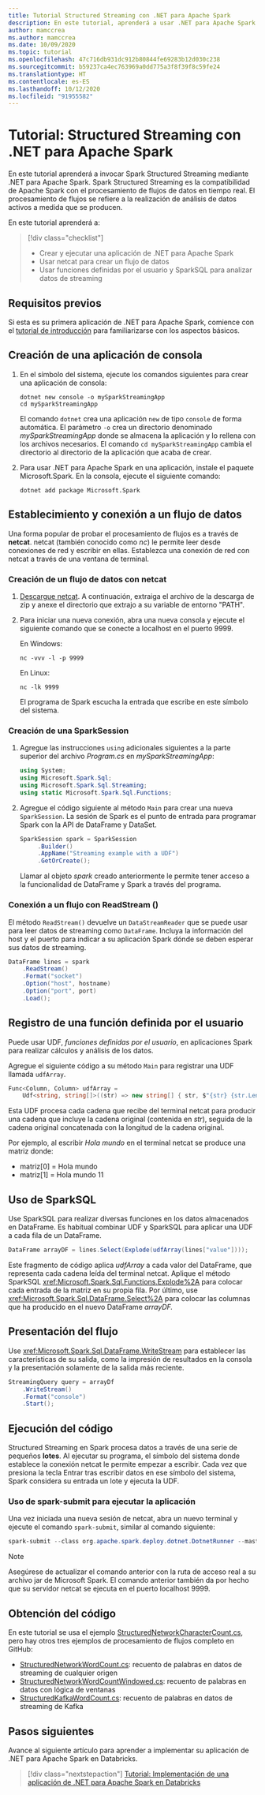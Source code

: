 ```yaml
---
title: Tutorial Structured Streaming con .NET para Apache Spark
description: En este tutorial, aprenderá a usar .NET para Apache Spark para Spark Structured Streaming.
author: mamccrea
ms.author: mamccrea
ms.date: 10/09/2020
ms.topic: tutorial
ms.openlocfilehash: 47c716db931dc912b80844fe69283b12d030c238
ms.sourcegitcommit: b59237ca4ec763969a0dd775a3f8f39f8c59fe24
ms.translationtype: HT
ms.contentlocale: es-ES
ms.lasthandoff: 10/12/2020
ms.locfileid: "91955582"
---
```

# <a name="tutorial-structured-streaming-with-net-for-apache-spark"></a>Tutorial: Structured Streaming con .NET para Apache Spark

En este tutorial aprenderá a invocar Spark Structured Streaming mediante .NET para Apache Spark. Spark Structured Streaming es la compatibilidad de Apache Spark con el procesamiento de flujos de datos en tiempo real. El procesamiento de flujos se refiere a la realización de análisis de datos activos a medida que se producen.

En este tutorial aprenderá a:

> [!div class="checklist"]
>
> * Crear y ejecutar una aplicación de .NET para Apache Spark
> * Usar netcat para crear un flujo de datos
> * Usar funciones definidas por el usuario y SparkSQL para analizar datos de streaming

## <a name="prerequisites"></a>Requisitos previos

Si esta es su primera aplicación de .NET para Apache Spark, comience con el [tutorial de introducción](get-started.md) para familiarizarse con los aspectos básicos.

## <a name="create-a-console-application"></a>Creación de una aplicación de consola

1. En el símbolo del sistema, ejecute los comandos siguientes para crear una aplicación de consola:

   ```dotnetcli
   dotnet new console -o mySparkStreamingApp
   cd mySparkStreamingApp
   ```

   El comando `dotnet` crea una aplicación `new` de tipo `console` de forma automática. El parámetro `-o` crea un directorio denominado *mySparkStreamingApp* donde se almacena la aplicación y lo rellena con los archivos necesarios. El comando `cd mySparkStreamingApp` cambia el directorio al directorio de la aplicación que acaba de crear.

1. Para usar .NET para Apache Spark en una aplicación, instale el paquete Microsoft.Spark. En la consola, ejecute el siguiente comando:

   ```dotnetcli
   dotnet add package Microsoft.Spark
   ```

## <a name="establish-and-connect-to-a-data-stream"></a>Establecimiento y conexión a un flujo de datos

Una forma popular de probar el procesamiento de flujos es a través de **netcat**. netcat (también conocido como *nc*) le permite leer desde conexiones de red y escribir en ellas. Establezca una conexión de red con netcat a través de una ventana de terminal.

### <a name="create-a-data-stream-with-netcat"></a>Creación de un flujo de datos con netcat

1. [Descargue netcat](https://sourceforge.net/projects/nc110/files/). A continuación, extraiga el archivo de la descarga de zip y anexe el directorio que extrajo a su variable de entorno "PATH".

2. Para iniciar una nueva conexión, abra una nueva consola y ejecute el siguiente comando que se conecte a localhost en el puerto 9999.

   En Windows:

   ```console
   nc -vvv -l -p 9999
   ```

   En Linux:

   ```console
   nc -lk 9999
   ```

   El programa de Spark escucha la entrada que escribe en este símbolo del sistema.

### <a name="create-a-sparksession"></a>Creación de una SparkSession

1. Agregue las instrucciones `using` adicionales siguientes a la parte superior del archivo *Program.cs* en *mySparkStreamingApp*:

   ```csharp
   using System;
   using Microsoft.Spark.Sql;
   using Microsoft.Spark.Sql.Streaming;
   using static Microsoft.Spark.Sql.Functions;
   ```

1. Agregue el código siguiente al método `Main` para crear una nueva `SparkSession`. La sesión de Spark es el punto de entrada para programar Spark con la API de DataFrame y DataSet.

   ```csharp
   SparkSession spark = SparkSession
        .Builder()
        .AppName("Streaming example with a UDF")
        .GetOrCreate();
   ```

   Llamar al objeto *spark* creado anteriormente le permite tener acceso a la funcionalidad de DataFrame y Spark a través del programa.

### <a name="connect-to-a-stream-with-readstream"></a>Conexión a un flujo con ReadStream ()

El método `ReadStream()` devuelve un `DataStreamReader` que se puede usar para leer datos de streaming como `DataFrame`. Incluya la información del host y el puerto para indicar a su aplicación Spark dónde se deben esperar sus datos de streaming.

```csharp
DataFrame lines = spark
    .ReadStream()
    .Format("socket")
    .Option("host", hostname)
    .Option("port", port)
    .Load();
```

## <a name="register-a-user-defined-function"></a>Registro de una función definida por el usuario

Puede usar UDF, *funciones definidas por el usuario*, en aplicaciones Spark para realizar cálculos y análisis de los datos.

Agregue el siguiente código a su método `Main` para registrar una UDF llamada `udfArray`.

```csharp
Func<Column, Column> udfArray =
    Udf<string, string[]>((str) => new string[] { str, $"{str} {str.Length}" });
```

Esta UDF procesa cada cadena que recibe del terminal netcat para producir una cadena que incluye la cadena original (contenida en *str*), seguida de la cadena original concatenada con la longitud de la cadena original.

Por ejemplo, al escribir *Hola mundo* en el terminal netcat se produce una matriz donde:

* matriz\[0] = Hola mundo
* matriz\[1] = Hola mundo 11

## <a name="use-sparksql"></a>Uso de SparkSQL

Use SparkSQL para realizar diversas funciones en los datos almacenados en DataFrame. Es habitual combinar UDF y SparkSQL para aplicar una UDF a cada fila de un DataFrame.

```csharp
DataFrame arrayDF = lines.Select(Explode(udfArray(lines["value"])));
```

Este fragmento de código aplica *udfArray* a cada valor del DataFrame, que representa cada cadena leída del terminal netcat. Aplique el método SparkSQL <xref:Microsoft.Spark.Sql.Functions.Explode%2A> para colocar cada entrada de la matriz en su propia fila. Por último, use <xref:Microsoft.Spark.Sql.DataFrame.Select%2A> para colocar las columnas que ha producido en el nuevo DataFrame *arrayDF.*

## <a name="display-your-stream"></a>Presentación del flujo

Use <xref:Microsoft.Spark.Sql.DataFrame.WriteStream> para establecer las características de su salida, como la impresión de resultados en la consola y la presentación solamente de la salida más reciente.

```csharp
StreamingQuery query = arrayDf
    .WriteStream()
    .Format("console")
    .Start();
```

## <a name="run-your-code"></a>Ejecución del código

Structured Streaming en Spark procesa datos a través de una serie de pequeños **lotes**.  Al ejecutar su programa, el símbolo del sistema donde establece la conexión netcat le permite empezar a escribir. Cada vez que presiona la tecla Entrar tras escribir datos en ese símbolo del sistema, Spark considera su entrada un lote y ejecuta la UDF.

### <a name="use-spark-submit-to-run-your-app"></a>Uso de spark-submit para ejecutar la aplicación

Una vez iniciada una nueva sesión de netcat, abra un nuevo terminal y ejecute el comando `spark-submit`, similar al comando siguiente:

```powershell
spark-submit --class org.apache.spark.deploy.dotnet.DotnetRunner --master local /path/to/microsoft-spark-<version>.jar Microsoft.Spark.CSharp.Examples.exe Sql.Streaming.StructuredNetworkCharacterCount localhost 9999
```

> [!NOTE]
> Asegúrese de actualizar el comando anterior con la ruta de acceso real a su archivo jar de Microsoft Spark. El comando anterior también da por hecho que su servidor netcat se ejecuta en el puerto localhost 9999.

## <a name="get-the-code"></a>Obtención del código

En este tutorial se usa el ejemplo [StructuredNetworkCharacterCount.cs](https://github.com/dotnet/spark/blob/master/examples/Microsoft.Spark.CSharp.Examples/Sql/Streaming/StructuredNetworkCharacterCount.cs), pero hay otros tres ejemplos de procesamiento de flujos completo en GitHub:

* [StructuredNetworkWordCount.cs](https://github.com/dotnet/spark/blob/master/examples/Microsoft.Spark.CSharp.Examples/Sql/Streaming/StructuredNetworkWordCount.cs): recuento de palabras en datos de streaming de cualquier origen
* [StructuredNetworkWordCountWindowed.cs](https://github.com/dotnet/spark/blob/master/examples/Microsoft.Spark.CSharp.Examples/Sql/Streaming/StructuredNetworkWordCountWindowed.cs): recuento de palabras en datos con lógica de ventanas
* [StructuredKafkaWordCount.cs](https://github.com/dotnet/spark/blob/master/examples/Microsoft.Spark.CSharp.Examples/Sql/Streaming/StructuredKafkaWordCount.cs): recuento de palabras en datos de streaming de Kafka

## <a name="next-steps"></a>Pasos siguientes

Avance al siguiente artículo para aprender a implementar su aplicación de .NET para Apache Spark en Databricks.
> [!div class="nextstepaction"]
> [Tutorial: Implementación de una aplicación de .NET para Apache Spark en Databricks](databricks-deployment.md)
